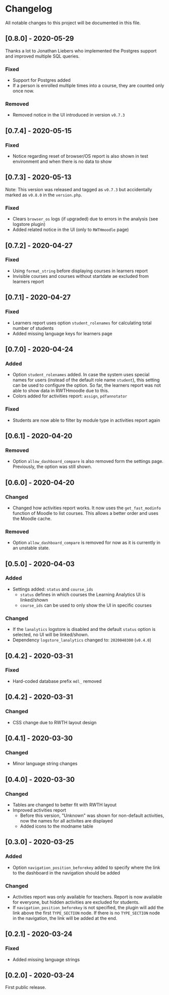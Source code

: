 # Changelog
All notable changes to this project will be documented in this file.

## [0.8.0] - 2020-05-29
Thanks a lot to Jonathan Liebers who implemented the Postgres support and improved multiple SQL queries.
### Fixed
- Support for Postgres added
- If a person is enrolled multiple times into a course, they are counted only once now.
### Removed
- Removed notice in the UI introduced in version `v0.7.3`

## [0.7.4] - 2020-05-15
### Fixed
- Notice regarding reset of browser/OS report is also shown in test environment and when there is no data to show

## [0.7.3] - 2020-05-13
Note: This version was released and tagged as `v0.7.3` but accidentally marked as `v0.8.0` in the `version.php`.
### Fixed
- Clears `browser_os` logs (if upgraded) due to errors in the analysis (see logstore plugin)
- Added related notice in the UI (only to `RWTHmoodle` page)

## [0.7.2] - 2020-04-27
### Fixed
- Using `format_string` before displaying courses in learners report
- Invisible courses and courses without startdate ae excluded from learners report

## [0.7.1] - 2020-04-27
### Fixed
- Learners report uses option `student_rolenames` for calculating total number of students
- Added missing language keys for learners page

## [0.7.0] - 2020-04-24
### Added
- Option `student_rolenames` added. In case the system uses special names for users (instead of the default role name `student`), this setting can be used to configure the option. So far, the learners report was not able to show data in RWTHmoodle due to this.
- Colors added for activities report: `assign`, `pdfannotator`
### Fixed
- Students are now able to filter by module type in activities report again

## [0.6.1] - 2020-04-20
### Removed
- Option `allow_dashboard_compare` is also removed form the settings page. Previously, the option was still shown.

## [0.6.0] - 2020-04-20
### Changed
- Changed how activities report works. It now uses the `get_fast_modinfo` function of Moodle to list courses. This allows a better order and uses the Moodle cache.
### Removed
- Option `allow_dashboard_compare` is removed for now as it is currently in an unstable state.

## [0.5.0] - 2020-04-03
### Added
- Settings added: `status` and `course_ids`
  - `status` defines in which courses the Learning Analytics UI is linked/shown
  - `course_ids` can be used to only show the UI in specific courses
### Changed
- If the `lanalytics` logstore is disabled and the default `status` option is selected, no UI will be linked/shown.
- Dependency `logstore_lanalytics` changed to: `2020040300` (`v0.4.0`)

## [0.4.2] - 2020-03-31
### Fixed
- Hard-coded database prefix `mdl_` removed

## [0.4.2] - 2020-03-31
### Changed
- CSS change due to RWTH layout design

## [0.4.1] - 2020-03-30
### Changed
- Minor language string changes

## [0.4.0] - 2020-03-30
### Changed
- Tables are changed to better fit with RWTH layout
- Improved activities report
  - Before this version, "Unknown" was shown for non-default activities, now the names for all activites are displayed
  - Added icons to the modname table

## [0.3.0] - 2020-03-25
### Added
- Option `navigation_position_beforekey` added to specify where the link to the dashboard in the navigation should be added

### Changed
- Activities report was only available for teachers. Report is now available for everyone, but hidden activities are excluded for students.
- If `navigation_position_beforekey` is not specified, the plugin will add the link above the first `TYPE_SECTION` node. If there is no `TYPE_SECTION` node in the navigation, the link will be added at the end.

## [0.2.1] - 2020-03-24
### Fixed
- Added missing language strings

## [0.2.0] - 2020-03-24
First public release.
